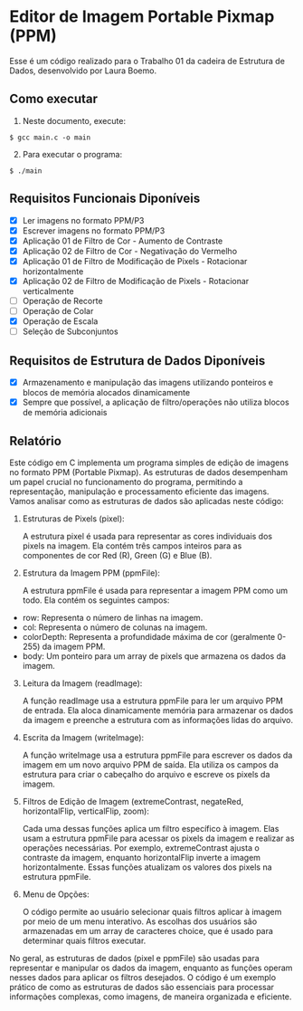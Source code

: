 # Editor de Imagem Portable Pixmap (PPM)

Esse é um código realizado para o Trabalho 01 da cadeira de Estrutura de Dados, desenvolvido por Laura Boemo.

## Como executar

1. Neste documento, execute:

```Shell
$ gcc main.c -o main
```

2. Para executar o programa:

```Shell
$ ./main
```

## Requisitos Funcionais Diponíveis

- [x] Ler imagens no formato PPM/P3
- [x] Escrever imagens no formato PPM/P3
- [x] Aplicação 01 de Filtro de Cor - Aumento de Contraste
- [x] Aplicação 02 de Filtro de Cor - Negativação do Vermelho 
- [x] Aplicação 01 de Filtro de Modificação de Pixels - Rotacionar horizontalmente
- [x] Aplicação 02 de Filtro de Modificação de Pixels - Rotacionar verticalmente
- [ ] Operação de Recorte
- [ ] Operação de Colar
- [x] Operação de Escala
- [ ] Seleção de Subconjuntos

## Requisitos de Estrutura de Dados Diponíveis

- [x] Armazenamento e manipulação das imagens utilizando ponteiros e blocos de memória alocados dinamicamente
- [x] Sempre que possível, a aplicação de filtro/operações não utiliza blocos de memória adicionais

## Relatório

Este código em C implementa um programa simples de edição de imagens no formato PPM (Portable Pixmap). As estruturas de dados desempenham um papel crucial no funcionamento do programa, permitindo a representação, manipulação e processamento eficiente das imagens. Vamos analisar como as estruturas de dados são aplicadas neste código:

1. Estruturas de Pixels (pixel):

    A estrutura pixel é usada para representar as cores individuais dos pixels na imagem. Ela contém três campos inteiros para as componentes de cor Red (R), Green (G) e Blue (B).

2. Estrutura da Imagem PPM (ppmFile):

    A estrutura ppmFile é usada para representar a imagem PPM como um todo. Ela contém os seguintes campos:

- row: Representa o número de linhas na imagem.
- col: Representa o número de colunas na imagem.
- colorDepth: Representa a profundidade máxima de cor (geralmente 0-255) da imagem PPM.
- body: Um ponteiro para um array de pixels que armazena os dados da imagem.

3. Leitura da Imagem (readImage):

    A função readImage usa a estrutura ppmFile para ler um arquivo PPM de entrada. Ela aloca dinamicamente memória para armazenar os dados da imagem e preenche a estrutura com as informações lidas do arquivo.

4. Escrita da Imagem (writeImage):

    A função writeImage usa a estrutura ppmFile para escrever os dados da imagem em um novo arquivo PPM de saída. Ela utiliza os campos da estrutura para criar o cabeçalho do arquivo e escreve os pixels da imagem.

5. Filtros de Edição de Imagem (extremeContrast, negateRed, horizontalFlip, verticalFlip, zoom):

    Cada uma dessas funções aplica um filtro específico à imagem. Elas usam a estrutura ppmFile para acessar os pixels da imagem e realizar as operações necessárias. Por exemplo, extremeContrast ajusta o contraste da imagem, enquanto horizontalFlip inverte a imagem horizontalmente. Essas funções atualizam os valores dos pixels na estrutura ppmFile.

6. Menu de Opções:

    O código permite ao usuário selecionar quais filtros aplicar à imagem por meio de um menu interativo. As escolhas dos usuários são armazenadas em um array de caracteres choice, que é usado para determinar quais filtros executar.

No geral, as estruturas de dados (pixel e ppmFile) são usadas para representar e manipular os dados da imagem, enquanto as funções operam nesses dados para aplicar os filtros desejados. O código é um exemplo prático de como as estruturas de dados são essenciais para processar informações complexas, como imagens, de maneira organizada e eficiente.
